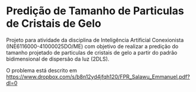 # Predição de Tamanho de Particulas de Cristais de Gelo
Projeto para atividade da disciplina de Inteligência Artificial Conexionista (INE6116000-41000025DO/ME) com objetivo de realizar a predição do tamanho projetado de particulas de cristais de gelo a partir do padrão bidimensional de dispersão da luz (2DLS).

O problema está descrito em https://www.dropbox.com/s/b8n12yd4jfqh120/FPR_Salawu_Emmanuel.pdf?dl=0
